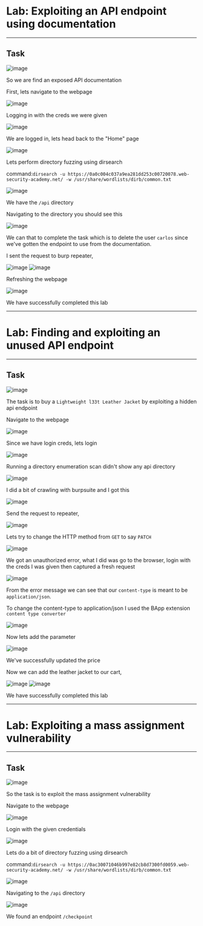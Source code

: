 # Lab: Exploiting an API endpoint using documentation
<hr>

## Task

![image](https://github.com/user-attachments/assets/0e638172-96ca-41b8-a510-1f8f5f42653c)

So we are find an exposed API documentation

First, lets navigate to the webpage

![image](https://github.com/user-attachments/assets/2b3450b0-e562-4712-845d-2d6b6101d2f4)

Logging in with the creds we were given

![image](https://github.com/user-attachments/assets/df7b3b24-95fd-4c9d-a8ff-94e9e60abfd8)

We are logged in, lets head back to the "Home" page

![image](https://github.com/user-attachments/assets/d0000145-db66-4681-b91f-ec94c2f90f61)

Lets perform directory fuzzing using dirsearch

command:```dirsearch -u https://0a0c004c037a9ea281dd253c00720078.web-security-academy.net/ -w /usr/share/wordlists/dirb/common.txt```

![image](https://github.com/user-attachments/assets/d8e8c8ae-96f8-4a62-8d5f-592ae92c3ba1)

We have the `/api` directory

Navigating to the directory you should see this

![image](https://github.com/user-attachments/assets/d5bd4cdc-48e6-4f58-a8a1-cb23e92ac318)

We can that to complete the task which is to delete the user `carlos` since we've gotten the endpoint to use from the documentation.

I sent the request to burp repeater, 

![image](https://github.com/user-attachments/assets/e301d50d-dcc3-4f1a-bdd5-052d3c78b4df)
![image](https://github.com/user-attachments/assets/334326e5-4b49-4af6-a758-8896ae49f2d6)

Refreshing the webpage

![image](https://github.com/user-attachments/assets/f3a7bc0b-1c6f-4bbd-9413-c89dba8ff9ca)

We have successfully completed this lab

----------------------------------------------

# Lab: Finding and exploiting an unused API endpoint
<hr>

## Task

![image](https://github.com/user-attachments/assets/ca64c13b-05f6-4605-a73d-76cab59e8e2a)

The task is to buy a `Lightweight l33t Leather Jacket` by exploiting a hidden api endpoint

Navigate to the webpage

![image](https://github.com/user-attachments/assets/1d221d66-5ab1-48dc-880c-3d33c6900167)

Since we have login creds, lets login

![image](https://github.com/user-attachments/assets/fbe73353-9fd7-4597-acaa-b42cd83dbf22)

Running a directory enumeration scan didn't show any api directory

![image](https://github.com/user-attachments/assets/3d3e5887-23da-4236-926c-4f891510394b)

I did a bit of crawling with burpsuite and I got this

![image](https://github.com/user-attachments/assets/4a53e5ef-c629-43c4-8ec2-81d1769b0326)

Send the request to repeater,

![image](https://github.com/user-attachments/assets/3f166ca9-3649-4705-a934-f64c57bddb22)

Lets try to change the HTTP method from `GET` to say `PATCH`

![image](https://github.com/user-attachments/assets/3a10a8bb-438d-47ec-9154-3f9cdf69a253)

We got an unauthorized error, what I did was go to the browser, login with the creds I was given then captured a fresh request

![image](https://github.com/user-attachments/assets/7e6166cc-6eb3-4268-a5a0-6ef140d81257)

From the error message we can see that our `content-type` is meant to be `application/json`. 

To change the content-type to application/json I used the BApp extension `content type converter`

![image](https://github.com/user-attachments/assets/0431829e-a6a7-45e3-97bd-edcb3ddb979b)

Now lets add the parameter

![image](https://github.com/user-attachments/assets/6b2d0ae3-ce72-463a-a87d-680f42ead657)

We've successfully updated the price

Now we can add the leather jacket to our cart,

![image](https://github.com/user-attachments/assets/2ecfc908-6ce3-4f2b-b701-cf0bb470e64c)
![image](https://github.com/user-attachments/assets/0761480b-8617-4e84-bcff-d33efaa0f1cf)

We have successfully completed this lab

-------------------------------------------

# Lab: Exploiting a mass assignment vulnerability
<hr>

## Task

![image](https://github.com/user-attachments/assets/dfd4a52d-365a-41df-af92-b6efb5f551e7)

So the task is to exploit the mass assignment vulnerability

Navigate to the webpage

![image](https://github.com/user-attachments/assets/5b9344e5-6a86-4720-8f4d-386e91cbb881)

Login with the given credentials

![image](https://github.com/user-attachments/assets/f760ccbb-a371-4123-8844-ccbffaab9557)

Lets do a bit of directory fuzzing using dirsearch

command:```dirsearch -u https://0ac30071046b997e82cb8d7300fd0059.web-security-academy.net/ -w /usr/share/wordlists/dirb/common.txt```

![image](https://github.com/user-attachments/assets/ff6e4ce9-8efa-4d7c-b0a2-eec60d01e64c)

Navigating to the `/api` directory

![image](https://github.com/user-attachments/assets/ea00fe7e-b57c-486b-a05a-5c591f49cd07)

We found an endpoint `/checkpoint`





















